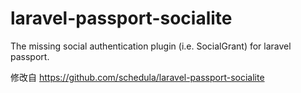# laravel-passport-socialite
The missing social authentication plugin (i.e. SocialGrant) for laravel passport.

修改自  https://github.com/schedula/laravel-passport-socialite